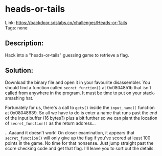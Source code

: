 heads-or-tails
==============

Link: https://backdoor.sdslabs.co/challenges/Heads-or-Tails \
Tags: none

Description:
------------

Hack into a "heads-or-tails" guessing game to retrieve a flag.

Solution:
---------

Download the binary file and open it in your favourite disassembler. You should find a function called `secret_function()` at 0x0804851b that isn't called from anywhere in the program. It must be time to put on your stack-smashing hat.

Fortunately for us, there's a call to `gets()` inside the `input_name()` function at 0x08048639. So all we have to do is enter a name that runs past the end of the input buffer (16 bytes?) plus a bit further so we can plant the location of `secret_function()` as the return address...

...Aaaand it doesn't work! On closer examination, it appears that `secret_function()` will only give up the flag if you've scored at least 100 points in the game. No time for that nonsense. Just jump straight past the score checking code and get that flag. I'll leave you to sort out the details.
